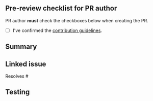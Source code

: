 <!--
Thank you for contributing! To help us out with reviewing, please consider the following:

- Does this pull request include a summary of the change (see below)?
- Does this pull request include a descriptive title?
- Does this pull request link to a "new model" issue (see below)?
-->

## Pre-review checklist for PR author

PR author **must** check the checkboxes below when creating the PR.

- [ ] I've confirmed the [contribution guidelines](https://github.com/ddmms/mlip-testing/blob/main/contributing.md).

## Summary

<!-- Describe the new model. This can be brief, as most information should be in the linked issue. -->

## Linked issue

<!-- Enter the number of the issue this resolves. This should be labelled as "new model" -->
Resolves #

## Testing

<!-- Which benchmarks have you tested your model against? -->
